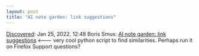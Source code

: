```yaml
---
layout: post
title: "AI note garden: link suggestions"
---
```

[Discovered](http://rolandtanglao.com/2020/07/29/p1-blogthis-checkvist-list-links-to-blog/): Jan 25, 2022. 12:48 Boris Smus: [AI note garden: link suggestions](https://smus.com/ai-note-garden-linker/)  <--- very cool python script to find similarities. Perhaps run it on Firefox Support questions?
